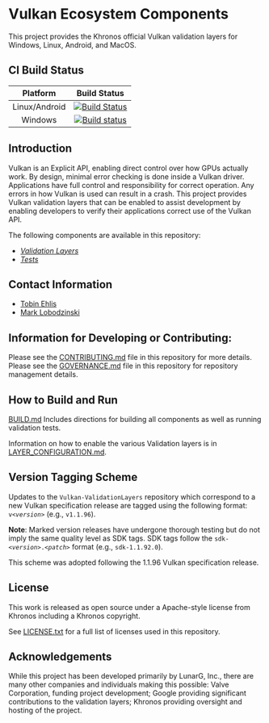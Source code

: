 # Vulkan Ecosystem Components

This project provides the Khronos official Vulkan validation layers for Windows, Linux, Android, and MacOS.

## CI Build Status
| Platform | Build Status |
|:--------:|:------------:|
| Linux/Android | [![Build Status](https://travis-ci.org/KhronosGroup/Vulkan-ValidationLayers.svg?branch=master)](https://travis-ci.org/KhronosGroup/Vulkan-ValidationLayers) |
| Windows |[![Build status](https://ci.appveyor.com/api/projects/status/8wduq4r5d9j8nhdv?svg=true)](https://ci.appveyor.com/project/Khronoswebmaster/vulkan-validationlayers/branch/master) |


## Introduction

Vulkan is an Explicit API, enabling direct control over how GPUs actually work. By design, minimal error checking is done inside
a Vulkan driver. Applications have full control and responsibility for correct operation. Any errors in
how Vulkan is used can result in a crash. This project provides Vulkan validation layers that can be enabled
to assist development by enabling developers to verify their applications correct use of the Vulkan API.

The following components are available in this repository:
- [*Validation Layers*](layers/)
- [*Tests*](tests/)

## Contact Information
* [Tobin Ehlis](mailto:tobine@google.com)
* [Mark Lobodzinski](mailto:mark@lunarg.com)

## Information for Developing or Contributing:

Please see the [CONTRIBUTING.md](CONTRIBUTING.md) file in this repository for more details.
Please see the [GOVERNANCE.md](GOVERNANCE.md) file in this repository for repository management details.

## How to Build and Run

[BUILD.md](BUILD.md)
Includes directions for building all components as well as running validation tests.

Information on how to enable the various Validation layers is in [LAYER_CONFIGURATION.md](LAYER_CONFIGURATION.md).

## Version Tagging Scheme

Updates to the `Vulkan-ValidationLayers` repository which correspond to a new Vulkan specification release are tagged using the following format: `v<`_`version`_`>` (e.g., `v1.1.96`).

**Note**: Marked version releases have undergone thorough testing but do not imply the same quality level as SDK tags. SDK tags follow the `sdk-<`_`version`_`>.<`_`patch`_`>` format (e.g., `sdk-1.1.92.0`).

This scheme was adopted following the 1.1.96 Vulkan specification release.

## License
This work is released as open source under a Apache-style license from Khronos including a Khronos copyright.

See [LICENSE.txt](LICENSE.txt) for a full list of licenses used in this repository.

## Acknowledgements
While this project has been developed primarily by LunarG, Inc., there are many other
companies and individuals making this possible: Valve Corporation, funding
project development; Google providing significant contributions to the validation layers;
Khronos providing oversight and hosting of the project.
